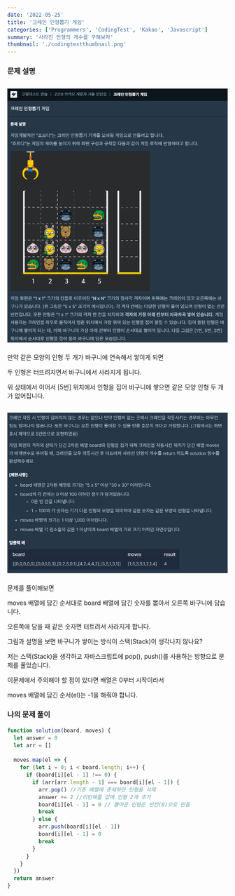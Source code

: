 ```yaml
---
date: '2022-05-25'
title: '크레인 인형뽑기 게임'
categories: ['Programmers', 'CodingTest', 'Kakao', 'Javascript']
summary: '사라진 인형의 개수를 구해보자'
thumbnail: './codingtestthumbnail.png'
---
```


### 문제 설명

## ![file:///C:/Reactblog/LEEBLOG/static/programmers/doll1.PNG](../static/programmers/doll1.PNG)

만약 같은 모양의 인형 두 개가 바구니에 연속해서 쌓이게 되면

두 인형은 터뜨려지면서 바구니에서 사라지게 됩니다.

위 상태에서 이어서 [5번] 위치에서 인형을 집어 바구니에 쌓으면 같은 모양 인형 두 개가 없어집니다.

## ![file:///C:/Reactblog/LEEBLOG/static/programmers/doll2.PNG](../static/programmers/doll2.PNG)

문제를 풀이해보면

moves 배열에 담긴 순서대로 board 배열에 담긴 숫자를 뽑아서 오른쪽 바구니에 담습니다.

오른쪽에 담을 때 같은 숫자면 터트려서 사라지게 합니다.

그림과 설명을 보면 바구니가 쌓이는 방식이 스택(Stack)이 생각나지 않나요?

저는 스택(Stack)을 생각하고 자바스크립트에 pop(), push()를 사용하는 방향으로 문제를 풀었습니다.

이문제에서 주의해야 할 점이 있다면 배열은 0부터 시작이라서

moves 배열에 담긴 순서(el)는 -1을 해줘야 합니다.

### 나의 문제 풀이

```javascript
function solution(board, moves) {
  let answer = 0
  let arr = []

  moves.map(el => {
    for (let i = 0; i < board.length; i++) {
      if (board[i][el - 1] !== 0) {
        if (arr[arr.length - 1] === board[i][el - 1]) {
          arr.pop() //기존 배열에 존재하던 인형을 삭제
          answer += 2 //리턴해줄 값에 인형 2개 추가
          board[i][el - 1] = 0 // 뽑아온 인형은 빈칸(0)으로 만듬
          break
        } else {
          arr.push(board[i][el - 1])
          board[i][el - 1] = 0
          break
        }
      }
    }
  })
  return answer
}
```
